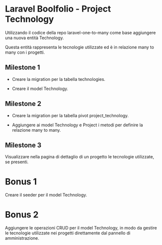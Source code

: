 # Laravel Boolfolio - Project Technology

Utilizzando il codice della repo laravel-one-to-many come base aggiungere una nuova entità Technology.

Questa entità rappresenta le tecnologie utilizzate ed è in relazione many to many con i progetti.

## Milestone 1

-   Creare la migration per la tabella technologies.

-   Creare il model Technology.

## Milestone 2

-   Creare la migration per la tabella pivot project_technology.

-   Aggiungere ai model Technology e Project i metodi per definire la relazione many to many.

## Milestone 3

Visualizzare nella pagina di dettaglio di un progetto le tecnologie utilizzate, se presenti.

# Bonus 1

Creare il seeder per il model Technology.

# Bonus 2

Aggiungere le operazioni CRUD per il model Technology, in modo da gestire le tecnologie utilizzate nei progetti direttamente dal pannello di amministrazione.
